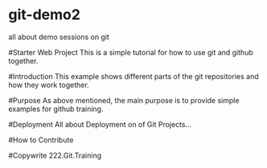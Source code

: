 # git-demo2
all about demo sessions on git

#Starter Web Project
This is a simple tutorial for how to use git and github together.

#Introduction
This example shows different parts of the git repositories and how they work together.


#Purpose
As above mentioned, the main purpose is to provide simple examples for github training.

#Deployment
All about Deployment on of Git Projects...

#How to Contribute

#Copywrite
222.Git.Training

